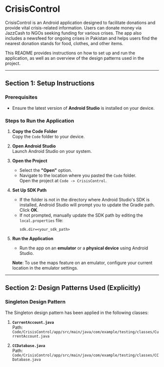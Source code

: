 
# CrisisControl

CrisisControl is an Android application designed to facilitate donations and provide vital crisis-related information. Users can donate money via JazzCash to NGOs seeking funding for various crises. The app also includes a newsfeed for ongoing crises in Pakistan and helps users find the nearest donation stands for food, clothes, and other items.

This README provides instructions on how to set up and run the application, as well as an overview of the design patterns used in the project.

---

## Section 1: Setup Instructions

### Prerequisites
- Ensure the latest version of **Android Studio** is installed on your device.

### Steps to Run the Application
1. **Copy the Code Folder**  
   Copy the `Code` folder to your device.

2. **Open Android Studio**  
   Launch Android Studio on your system.

3. **Open the Project**  
   - Select the **"Open"** option.
   - Navigate to the location where you pasted the `Code` folder.  
     Open the project at `Code -> CrisisControl`.

4. **Set Up SDK Path**  
   - If the folder is not in the directory where Android Studio's SDK is installed, Android Studio will prompt you to update the Gradle path. Click **OK**.  
   - If not prompted, manually update the SDK path by editing the `local.properties` file:
     ```properties
     sdk.dir=<your_sdk_path>
     ```

5. **Run the Application**  
   - Run the app on an **emulator** or a **physical device** using Android Studio.  

   **Note**: To use the maps feature on an emulator, configure your current location in the emulator settings.

---

## Section 2: Design Patterns Used (Explicitly)

### Singleton Design Pattern
The Singleton design pattern has been applied in the following classes:
1. **`CurrentAccount.java`**  
   Path: `Code/CrisisControl/app/src/main/java/com/example/testing/classes/CurrentAccount.java`

2. **`CCDatabase.java`**  
   Path: `Code/CrisisControl/app/src/main/java/com/example/testing/classes/CCDatabase.java`


